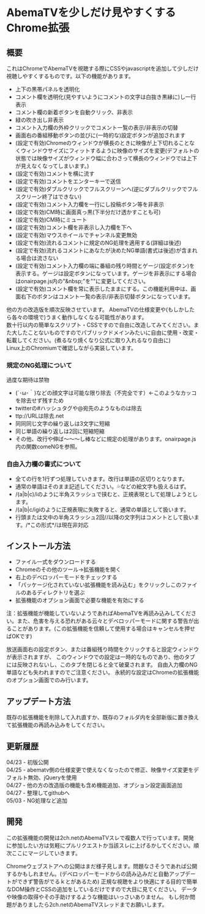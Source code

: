 # AbemaTVを少しだけ見やすくするChrome拡張

## 概要
これはChromeでAbemaTVを視聴する際にCSSやjavascriptを追加して少しだけ視聴しやすくするものです。以下の機能があります。
- 上下の黒帯パネルを透明化
- コメント欄を透明化(見やすいようにコメントの文字は白抜き黒縁に)し一行表示
- コメント欄の新着ボタンを自動クリック、非表示
- 緑の吹き出し非表示
- コメント入力欄の外枠クリックでコメント一覧の表示/非表示の切替
- 画面右の番組移動ボタンの並びに(一時的な)設定ボタンが追加されます
- (設定で有効)Chromeのウィンドウが横長のときに映像が上下切れることなくウィンドウサイズにフィットするように映像のサイズを変更(デフォルトの状態では映像サイズがウィンドウ幅に合わさって横長のウィンドウでは上下が見えなくなってしまいます。)
- (設定で有効)コメントを横に流す
- (設定で有効)コメントをエンターキーで送信
- (設定で有効)ダブルクリックでフルスクリーンへ(逆にダブルクリックでフルスクリーン終了はできない)
- (設定で有効)コメント入力欄を一行にし投稿ボタン等を非表示
- (設定で有効)CM時に画面真っ黒(下半分だけ透かすことも可)
- (設定で有効)CM時にミュート
- (設定で有効)コメント欄を非表示し入力欄を下へ
- (設定で有効)マウスホイールでチャンネル変更無効
- (設定で有効)流れるコメントに規定のNG処理を適用する(詳細は後述)
- (設定で有効)流れるコメントにあなたが決めたNG単語(書式は後述)が含まれる場合は流さない
- (設定で有効)コメント入力欄の端に番組の残り時間とゲージ(設定ボタン)を表示する。ゲージは設定ボタンになっています。ゲージを非表示にする場合はonairpage.js内の"&amp;nbsp;"を""に変更してください。
- (設定で有効)コメント欄を常に表示したままにする。この機能利用中は、画面右下のボタンはコメント一覧の表示/非表示切替ボタンになっています。

他の方の改造版を順次反映させています。
AbemaTVの仕様変更や(もしかしたら各々の環境で)うまく動作しなくなる可能性があります。  
数十行以内の簡単なスクリプト・CSSですので自由に改造してみてください。また大したことないものですのでパブリックドメインみたいに自由に使用・改変・転載してください。(煮るなり焼くなり公式に取り入れるなり自由に)  
Linux上のChromiumで確認しながら実装しています。

### 規定のNG処理について
過度な期待は禁物
- (´･ω･｀)などの顔文字は可能な限り除去（不完全です）←このようなカッコを除去せず残すため
- twitterの#ハッシュタグや@宛先のようなものは除去
- ttp://URLは除去.net
- 同同同じ文字の繰り返しは3文字に短縮
- 同じ単語の繰り返しは2回に短縮短縮
- その他、改行や伸ば～～～し棒などに規定の処理があります。onairpage.js内の関数comeNGを参照。

### 自由入力欄の書式について
- 全ての行を1行ずつ処理していきます。改行は単語の区切りとなります。
- 通常の単語はそのまま記述してください。💦などの絵文字も扱えるはず。
- /(a|b|c)/iのように半角スラッシュで挟むと、正規表現として処理しようとします。
- /(a|b|c/igiのように正規表現に失敗すると、通常の単語として扱います。
- 行頭または文中の半角スラッシュ2回//以降の文字列はコメントとして扱います。/&#042;この形式&#042;/は現在非対応

## インストール方法
- ファイル一式をダウンロードする
- Chromeのその他のツール→拡張機能を開く
- 右上のデベロッパーモードをチェックする
- 「パッケージ化されていない拡張機能を読み込む」をクリックしこのファイルのあるディレクトリを選ぶ
- 拡張機能のオプション画面で必要な機能を有効にする

注：拡張機能が機能していないようであればAbemaTVを再読み込みしてください。また、危害を与える恐れがある云々とデベロッパーモードに関する警告が出ることがあります。(この拡張機能を信頼して使用する場合はキャンセルを押せばOKです)

放送画面右の設定ボタン、または番組残り時間をクリックすると設定ウィンドウが表示されますが、
このウィンドウでの設定は一時的なものであり、他のタブには反映されないし、このタブを閉じると全て破棄されます。
自由入力欄のNG単語なども失われますのでご注意ください。
永続的な設定はChromeの拡張機能のオプション画面でのみ行います。

## アップデート方法
既存の拡張機能を削除して入れ直すか、既存のフォルダ内を全部新版に置き換えて拡張機能の再読み込みをしてください。

## 更新履歴
04/23 - 初版公開  
04/25 - abematv側の仕様変更で使えなくなったので修正、映像サイズ変更をデフォルト無効、jQueryを使用  
04/27 - 他の方の改造版の機能も含め機能追加、オプション設定画面追加  
04/27 - 整理してgithubへ  
05/03 - NG処理など追加

## 開発
この拡張機能の開発は2ch.netのAbemaTVスレで複数人で行っています。開発に参加したい方は気軽にプルリクエストか当該スレに上げるかしてください。順次ここにマージしていきます。

Chromeウェブストアへの公開はまだ様子見します。問題なさそうであれば公開するかもしれません。(デベロッパーモードからの読み込みだと自動アップデートができず警告がでるｋとがあるため)
正規な視聴をより快適にする目的で簡単なDOM操作とCSSの追加をしているだけですので大目に見てください。
データや映像の取得やその手助けするような機能はいっさいありません。
もし何か問題がありましたら2ch.netのAbemaTVスレッドまでお願いします。
